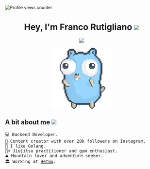 ![Profile views counter](https://komarev.com/ghpvc/?username=FrancoRutigliano&&style=flat-square)

<h1 align="center">Hey, I'm Franco Rutigliano <img src="https://media.giphy.com/media/hvRJCLFzcasrR4ia7z/giphy.gif" width="35"></h1>
<p align="center">
  <a href="https://github.com/DenverCoder1/readme-typing-svg">
    <img src="https://readme-typing-svg.herokuapp.com?font=Time+New+Roman&color=%2336BCF7&size=25&center=true&vCenter=true&width=600&height=100&lines=Backend+Developer;Golang+Dev;Content+Creator">
  </a>
</p> 

<div align="center">
  <img src="./assets/dancing-gopher.gif" alt="Dancing Gopher" width="200">
</div>

<h2 align="left">A bit about me <img height="40" src="https://emoji.gg/assets/emoji/7333-parrotdance.gif"></h2>
<pre>
💻 Backend Developer.
🔭 Content creator with over 20k followers on Instagram.
🌟 I like Golang.
🏋️‍♂️ Jiujitsu practitioner and gym enthusiast.
⛰️ Mountain lover and adventure seeker.
🏛️ Working at <a href="https://hetmo.com/" target="_blank">Hetmo</a>.
</pre>


